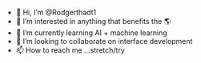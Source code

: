 - 👋 Hi, I’m @Rodgerthadt1
- 👀 I’m interested in anything that benefits the 🌎
- 🌱 I’m currently learning AI + machine learning
- 💞️ I’m looking to collaborate on interface development 
- 📫 How to reach me ...stretch/try

<!---
Rodgerthadt1/Rodgerthadt1 is a ✨ special ✨ repository
 because its `README.md` 
(this file) appears on your GitHub profile.

You can click the Preview link to take a look at your changes.
--->
